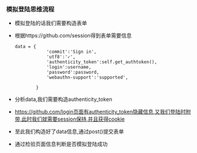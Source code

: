 ### 模拟登陆思维流程
* 模拟登陆的话我们需要构造表单
* 根据https://github.com/session得到表单需要信息

      data = {
                  'commit':'Sign in',
                  'utf8':'✓',
                  'authenticity_token':self.get_authtoken(),
                  'login':username,
                  'password':password,
                  'webauthn-support':'supported',

              }
              
* 分析data,我们需要构造authenticity_token
* https://github.com/login页面有authenticity_token隐藏信息,又我们登陆时附带,此时我们就需要session保持,并且获得cookie

* 至此我们构造好了data信息,通过post()提交表单
* 通过检验页面信息判断是否模拟登陆成功
